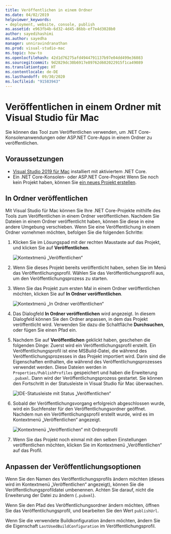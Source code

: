 ```yaml
---
title: Veröffentlichen in einem Ordner
ms.date: 04/02/2019
helpviewer_keywords:
- deployment, website, console, publish
ms.assetid: e963fb4b-6d32-4d45-86bb-ef7e4d3028b0
author: sayedihashimi
ms.author: sayedha
manager: unniravindranathan
ms.prod: visual-studio-mac
ms.topic: how-to
ms.openlocfilehash: 42d1d76275afd4944791137b97e04dd499e36083
ms.sourcegitcommit: 9d2829dc30b6917e89762d602022915f1ca49089
ms.translationtype: HT
ms.contentlocale: de-DE
ms.lasthandoff: 09/30/2020
ms.locfileid: "91583943"
---
```

# <a name="publish-to-a-folder-using-visual-studio-for-mac"></a>Veröffentlichen in einem Ordner mit Visual Studio für Mac

Sie können das Tool zum Veröffentlichen verwenden, um .NET Core-Konsolenanwendungen oder ASP.NET Core-Apps in einem Ordner zu veröffentlichen.

## <a name="prerequisites"></a>Voraussetzungen

- [Visual Studio 2019 für Mac](https://visualstudio.microsoft.com/downloads/?utm_medium=microsoft&utm_source=docs.microsoft.com&utm_campaign=inline+link&utm_content=download+vs4mac2019) installiert mit aktiviertem .NET Core.
- Ein .NET Core-Konsolen- oder ASP.NET Core-Projekt Wenn Sie noch kein Projekt haben, können Sie [ein neues Projekt erstellen](./create-new-projects.md?view=vsmac-2019).

## <a name="publish-to-folder"></a>In Ordner veröffentlichen

Mit Visual Studio für Mac können Sie Ihre .NET Core-Projekte mithilfe des Tools zum Veröffentlichen in einem Ordner veröffentlichen. Nachdem Sie Dateien in einem Ordner veröffentlicht haben, können Sie diese in eine andere Umgebung verschieben. Wenn Sie eine Veröffentlichung in einem Ordner vornehmen möchten, befolgen Sie die folgenden Schritte:

 1. Klicken Sie im Lösungspad mit der rechten Maustaste auf das Projekt, und klicken Sie auf **Veröffentlichen**.

    ![Kontextmenü „Veröffentlichen“](media/publish-context-menu.png)

 2. Wenn Sie dieses Projekt bereits veröffentlicht haben, sehen Sie im Menü das Veröffentlichungsprofil. Wählen Sie das Veröffentlichungsprofil aus, um den Veröffentlichungsprozess zu starten.

 3. Wenn Sie das Projekt zum ersten Mal in einem Ordner veröffentlichen möchten, klicken Sie auf **In Ordner veröffentlichen**.

    ![Kontextmenü „In Ordner veröffentlichen“](media/publish-to-folder-context-menu.png)

 4. Das Dialogfeld **In Ordner veröffentlichen** wird angezeigt. In diesem Dialogfeld können Sie den Ordner anpassen, in dem das Projekt veröffentlicht wird. Verwenden Sie dazu die Schaltfläche **Durchsuchen**, oder fügen Sie einen Pfad ein.

 5. Nachdem Sie auf **Veröffentlichen** geklickt haben, geschehen die folgenden Dinge: Zuerst wird ein Veröffentlichungsprofil erstellt. Ein Veröffentlichungsprofil ist eine MSBuild-Datei, die während des Veröffentlichungsprozesses in das Projekt importiert wird. Darin sind die Eigenschaften enthalten, die während des Veröffentlichungsprozesses verwendet werden. Diese Dateien werden in `Properties/PublishProfiles` gespeichert und haben die Erweiterung `.pubxml`. Dann wird der Veröffentlichungsprozess gestartet. Sie können den Fortschritt in der Statusleiste in Visual Studio für Mac überwachen.

    ![IDE-Statusleiste mit Status „Veröffentlichen“](media/publish-to-folder-status-bar.png)

 6. Sobald der Veröffentlichungsvorgang erfolgreich abgeschlossen wurde, wird ein Suchfenster für den Veröffentlichungsordner geöffnet. Nachdem nun ein Veröffentlichungsprofil erstellt wurde, wird es im Kontextmenü „Veröffentlichen“ angezeigt.

    ![Kontextmenü „Veröffentlichen“ mit Ordnerprofil](media/publish-context-menu-with-folder-profile.png)

 7. Wenn Sie das Projekt noch einmal mit den selben Einstellungen veröffentlichen möchten, klicken Sie im Kontextmenü „Veröffentlichen“ auf das Profil.

## <a name="customize-publish-options"></a>Anpassen der Veröffentlichungsoptionen

Wenn Sie den Namen des Veröffentlichungsprofils ändern möchten (dieses wird im Kontextmenü „Veröffentlichen“ angezeigt), können Sie die Veröffentlichungsprofildatei umbenennen. Achten Sie darauf, nicht die Erweiterung der Datei zu ändern (`.pubxml`).

Wenn Sie den Pfad des Veröffentlichungsordner ändern möchten, öffnen Sie das Veröffentlichungsprofil, und bearbeiten Sie den Wert `publishUrl`.

Wenn Sie die verwendete Buildkonfiguration ändern möchten, ändern Sie die Eigenschaft `LastUsedBuildConfiguration` im Veröffentlichungsprofil.